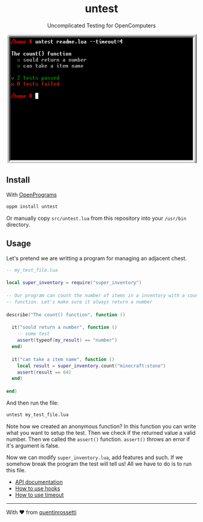<h1 align="center">untest</h1>
<p align="center">Uncomplicated Testing for OpenComputers</p>

![screenshot](../resources/readme.png)

## Install

With [OpenPrograms](https://ocdoc.cil.li/tutorial:program:oppm)
```bash
oppm install untest
```

Or manually copy `src/untest.lua` from this repository into your `/usr/bin`
directory.

## Usage

Let's pretend we are writting a program for managing an adjacent chest.

```lua
-- my_test_file.lua

local super_inventory = require("super_inventory")

-- Our program can count the number of items in a inventory with a count().
-- function. Let's make sure it always return a number

describe("The count() function", function ()

  it("sould return a number", function ()
    -- some test
    assert(typeof(my_result) == "number")
  end)

  it("can take a item name", function ()
    local result = super_inventory.count("minecraft:stone")
    assert(result == 64)
  end)

end)
```

And then run the file:

```bash
untest my_test_file.lua
```

Note how we created an anonymous function? In this function you
can write what you want to setup the test.
Then we check if the returned value a valid number.
Then we called the `assert()` function. `assert()` throws an error if it's
argument is false.

Now we can modify `super_inventory.lua`, add features and such. If we 
somehow break the program the test will tell us! All we have to do is to 
run this file.

 - [API documentation](https://quentinrossetti.github.io/unprograms/modules/untest.html)
 - [How to use hooks](https://quentinrossetti.github.io/unprograms/examples/untest_2_hooks.lua.html)
 - [How to use timeout](https://quentinrossetti.github.io/unprograms/examples/untest_3_timeout.lua.html) 
***
With :heart: from [quentinrossetti](https://github.com/quentinrossetti/)
